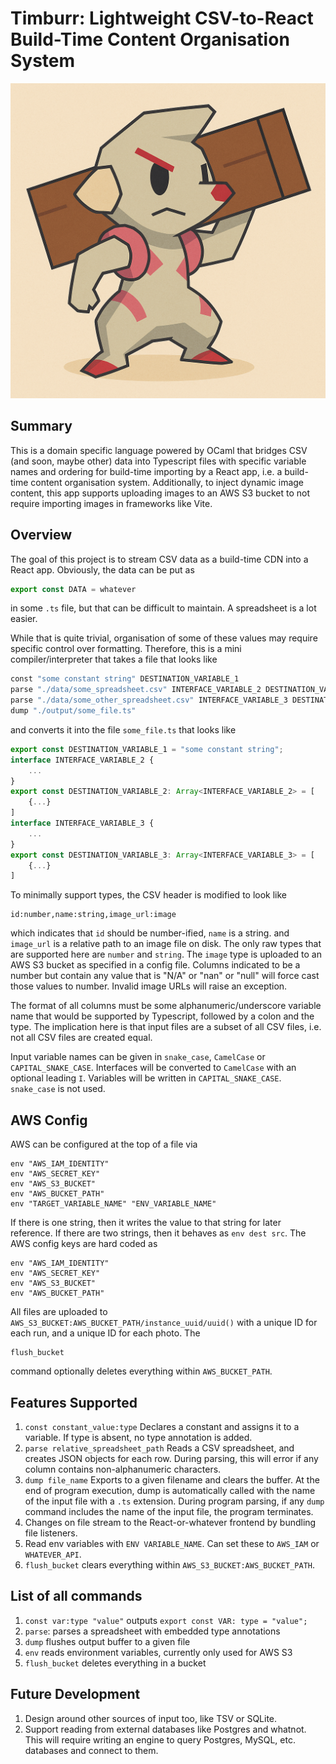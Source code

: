# Timburr: Lightweight CSV-to-React Build-Time Content Organisation System

![Timburr](logo.png)

## Summary
This is a domain specific language powered by OCaml that bridges CSV (and soon, maybe other) data into Typescript files with specific variable names and ordering for build-time importing by a React app, i.e. a build-time content organisation system. Additionally, to inject dynamic image content, this app supports uploading images to an AWS S3 bucket to not require importing images in frameworks like Vite.

## Overview

The goal of this project is to stream CSV data as a build-time CDN into a React app. Obviously, the data can be put as
```ts
export const DATA = whatever
```
in some `.ts` file, but that can be difficult to maintain. A spreadsheet is a lot easier.

While that is quite trivial, organisation of some of these values may require specific control over formatting. Therefore, this is a mini compiler/interpreter that takes a file that looks like
```ocaml
const "some constant string" DESTINATION_VARIABLE_1
parse "./data/some_spreadsheet.csv" INTERFACE_VARIABLE_2 DESTINATION_VARIABLE_2
parse "./data/some_other_spreadsheet.csv" INTERFACE_VARIABLE_3 DESTINATION_VARIABLE_3
dump "./output/some_file.ts"
```
and converts it into the file `some_file.ts` that looks like
```ts
export const DESTINATION_VARIABLE_1 = "some constant string";
interface INTERFACE_VARIABLE_2 {
    ...
}
export const DESTINATION_VARIABLE_2: Array<INTERFACE_VARIABLE_2> = [
    {...}
]
interface INTERFACE_VARIABLE_3 {
    ...
}
export const DESTINATION_VARIABLE_3: Array<INTERFACE_VARIABLE_3> = [
    {...}
]
```
To minimally support types, the CSV header is modified to look like
```csv
id:number,name:string,image_url:image
```
which indicates that `id` should be number-ified, `name` is a string. and `image_url` is a relative path to an image file on disk. The only raw types that are supported here are `number` and `string`. The `image` type is uploaded to an AWS S3 bucket as specified in a config file. Columns indicated to be a number but contain any value that is "N/A" or "nan" or "null" will force cast those values to number. Invalid image URLs will raise an exception.

The format of all columns must be some alphanumeric/underscore variable name that would be supported by Typescript, followed by a colon and the type. The implication here is that input files are a subset of all CSV files, i.e. not all CSV files are created equal.

Input variable names can be given in `snake_case`, `CamelCase` or `CAPITAL_SNAKE_CASE`. Interfaces will be converted to `CamelCase` with an optional leading `I`. Variables will be written in `CAPITAL_SNAKE_CASE`. `snake_case` is not used.

## AWS Config
AWS can be configured at the top of a file via
```
env "AWS_IAM_IDENTITY"
env "AWS_SECRET_KEY"
env "AWS_S3_BUCKET"
env "AWS_BUCKET_PATH"
env "TARGET_VARIABLE_NAME" "ENV_VARIABLE_NAME"
```
If there is one string, then it writes the value to that string for later reference. If there are two strings, then it behaves as `env dest src`. The AWS config keys are hard coded as
```
env "AWS_IAM_IDENTITY"
env "AWS_SECRET_KEY"
env "AWS_S3_BUCKET"
env "AWS_BUCKET_PATH"
```
All files are uploaded to `AWS_S3_BUCKET:AWS_BUCKET_PATH/instance_uuid/uuid()` with a unique ID for each run, and a unique ID for each photo. The
```
flush_bucket
```
command optionally deletes everything within `AWS_BUCKET_PATH`.

## Features Supported
1. `const constant_value:type` Declares a constant and assigns it to a variable. If type is absent, no type annotation is added.
2. `parse relative_spreadsheet_path` Reads a CSV spreadsheet, and creates JSON objects for each row. During parsing, this will error if any column contains non-alphanumeric characters.
3. `dump file_name` Exports to a given filename and clears the buffer. At the end of program execution, dump is automatically called with the name of the input file with a `.ts` extension. During program parsing, if any `dump` command includes the name of the input file, the program terminates.
4. Changes on file stream to the React-or-whatever frontend by bundling file listeners.
5. Read env variables with `ENV VARIABLE_NAME`. Can set these to `AWS_IAM` or `WHATEVER_API`.
6. `flush_bucket` clears everything within `AWS_S3_BUCKET:AWS_BUCKET_PATH`.

## List of all commands
1. `const var:type "value"` outputs `export const VAR: type = "value";`
2. `parse`: parses a spreadsheet with embedded type annotations
3. `dump` flushes output buffer to a given file
4. `env` reads environment variables, currently only used for AWS S3
5. `flush_bucket` deletes everything in a bucket

## Future Development
1. Design around other sources of input too, like TSV or SQLite.
2. Support reading from external databases like Postgres and whatnot. This will require writing an engine to query Postgres, MySQL, etc. databases and connect to them.
